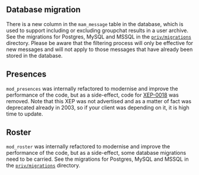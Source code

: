 ## Database migration

There is a new column in the `mam_message` table in the database, which is used to support including or excluding groupchat results in a user archive. See the migrations for Postgres, MySQL and MSSQL in the [`priv/migrations`](https://github.com/esl/MongooseIM/tree/master/priv/migrations) directory. Please be aware that the filtering process will only be effective for new messages and will not apply to those messages that have already been stored in the database.

## Presences

`mod_presences` was internally refactored to modernise and improve the performance of the code, but as a side-effect, code for [XEP-0018](https://xmpp.org/extensions/xep-0018.html) was removed. Note that this XEP was not advertised and as a matter of fact was deprecated already in 2003, so if your client was depending on it, it is high time to update.

## Roster

`mod_roster` was internally refactored to modernise and improve the performance of the code, but as a side-effect, some database migrations need to be carried. See the migrations for Postgres, MySQL and MSSQL in the [`priv/migrations`](https://github.com/esl/MongooseIM/tree/master/priv/migrations) directory.
